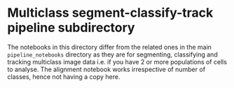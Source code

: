 # Multiclass segment-classify-track pipeline subdirectory

The notebooks in this directory differ from the related ones in the main `pipeline_notebooks` directory as they are for segmenting, classifying and tracking multiclass image data i.e. if you have 2 or more populations of cells to analyse. The alignment notebook works irrespective of number of classes, hence not having a copy here.
